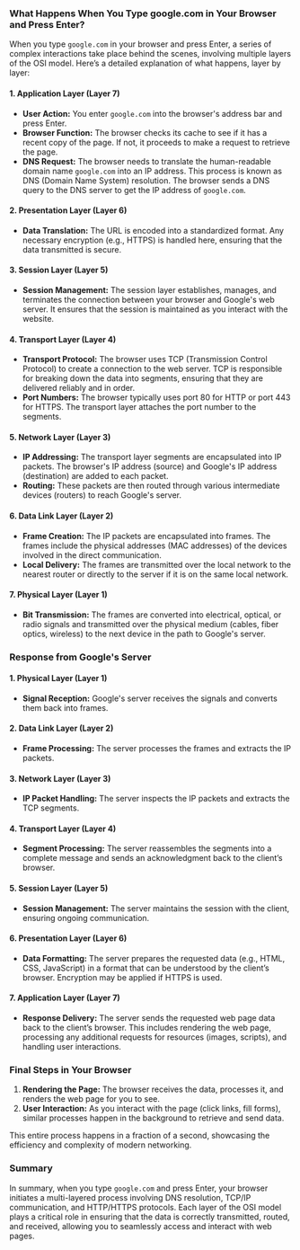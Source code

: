 ### What Happens When You Type google.com in Your Browser and Press Enter?

When you type `google.com` in your browser and press Enter, a series of complex interactions take place behind the scenes, involving multiple layers of the OSI model. Here’s a detailed explanation of what happens, layer by layer:

#### 1. **Application Layer (Layer 7)**
   - **User Action:** You enter `google.com` into the browser's address bar and press Enter.
   - **Browser Function:** The browser checks its cache to see if it has a recent copy of the page. If not, it proceeds to make a request to retrieve the page.
   - **DNS Request:** The browser needs to translate the human-readable domain name `google.com` into an IP address. This process is known as DNS (Domain Name System) resolution. The browser sends a DNS query to the DNS server to get the IP address of `google.com`.

#### 2. **Presentation Layer (Layer 6)**
   - **Data Translation:** The URL is encoded into a standardized format. Any necessary encryption (e.g., HTTPS) is handled here, ensuring that the data transmitted is secure.

#### 3. **Session Layer (Layer 5)**
   - **Session Management:** The session layer establishes, manages, and terminates the connection between your browser and Google's web server. It ensures that the session is maintained as you interact with the website.

#### 4. **Transport Layer (Layer 4)**
   - **Transport Protocol:** The browser uses TCP (Transmission Control Protocol) to create a connection to the web server. TCP is responsible for breaking down the data into segments, ensuring that they are delivered reliably and in order.
   - **Port Numbers:** The browser typically uses port 80 for HTTP or port 443 for HTTPS. The transport layer attaches the port number to the segments.

#### 5. **Network Layer (Layer 3)**
   - **IP Addressing:** The transport layer segments are encapsulated into IP packets. The browser's IP address (source) and Google's IP address (destination) are added to each packet.
   - **Routing:** These packets are then routed through various intermediate devices (routers) to reach Google's server.

#### 6. **Data Link Layer (Layer 2)**
   - **Frame Creation:** The IP packets are encapsulated into frames. The frames include the physical addresses (MAC addresses) of the devices involved in the direct communication.
   - **Local Delivery:** The frames are transmitted over the local network to the nearest router or directly to the server if it is on the same local network.

#### 7. **Physical Layer (Layer 1)**
   - **Bit Transmission:** The frames are converted into electrical, optical, or radio signals and transmitted over the physical medium (cables, fiber optics, wireless) to the next device in the path to Google's server.

### Response from Google's Server

#### 1. **Physical Layer (Layer 1)**
   - **Signal Reception:** Google's server receives the signals and converts them back into frames.

#### 2. **Data Link Layer (Layer 2)**
   - **Frame Processing:** The server processes the frames and extracts the IP packets.

#### 3. **Network Layer (Layer 3)**
   - **IP Packet Handling:** The server inspects the IP packets and extracts the TCP segments.

#### 4. **Transport Layer (Layer 4)**
   - **Segment Processing:** The server reassembles the segments into a complete message and sends an acknowledgment back to the client’s browser.

#### 5. **Session Layer (Layer 5)**
   - **Session Management:** The server maintains the session with the client, ensuring ongoing communication.

#### 6. **Presentation Layer (Layer 6)**
   - **Data Formatting:** The server prepares the requested data (e.g., HTML, CSS, JavaScript) in a format that can be understood by the client’s browser. Encryption may be applied if HTTPS is used.

#### 7. **Application Layer (Layer 7)**
   - **Response Delivery:** The server sends the requested web page data back to the client’s browser. This includes rendering the web page, processing any additional requests for resources (images, scripts), and handling user interactions.

### Final Steps in Your Browser

1. **Rendering the Page:** The browser receives the data, processes it, and renders the web page for you to see.
2. **User Interaction:** As you interact with the page (click links, fill forms), similar processes happen in the background to retrieve and send data.

This entire process happens in a fraction of a second, showcasing the efficiency and complexity of modern networking.

### Summary
In summary, when you type `google.com` and press Enter, your browser initiates a multi-layered process involving DNS resolution, TCP/IP communication, and HTTP/HTTPS protocols. Each layer of the OSI model plays a critical role in ensuring that the data is correctly transmitted, routed, and received, allowing you to seamlessly access and interact with web pages.
